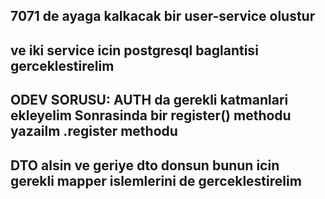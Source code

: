 ## 7071 de ayaga kalkacak bir user-service olustur
## ve iki service icin postgresql baglantisi gerceklestirelim
## ODEV SORUSU: AUTH da gerekli katmanlari ekleyelim Sonrasinda bir register() methodu yazailm .register methodu
## DTO alsin ve geriye dto donsun bunun icin gerekli mapper islemlerini de gerceklestirelim